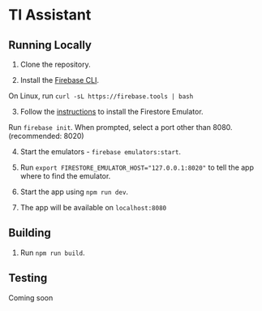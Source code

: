 # TI Assistant

## Running Locally

1. Clone the repository.

2. Install the [Firebase CLI](https://firebase.google.com/docs/cli).

  On Linux, run `curl -sL https://firebase.tools | bash`

3. Follow the [instructions](https://firebase.google.com/docs/emulator-suite/connect_and_prototype) to install the Firestore Emulator.

  Run `firebase init`. When prompted, select a port other than 8080. (recommended: 8020)

4. Start the emulators - `firebase emulators:start`.

5. Run `export FIRESTORE_EMULATOR_HOST="127.0.0.1:8020"` to tell the app where to find the emulator.

6. Start the app using `npm run dev`.

7. The app will be available on `localhost:8080`

## Building

1. Run `npm run build`.

## Testing

Coming soon